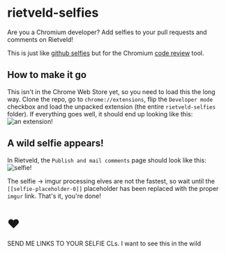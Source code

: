 rietveld-selfies
==============

Are you a Chromium developer? Add selfies to your pull requests and comments on Rietveld!

This is just like [github selfies](https://github.com/thieman/github-selfies) but for the Chromium [code review](https://codereview.chromium.org/) tool.

## How to make it go
This isn't in the Chrome Web Store yet, so you need to load this the long way. Clone the repo, go to `chrome://extensions`, flip the `Developer mode` checkbox and load the unpacked extension (the entire `rietveld-selfies` folder). If everything goes well, it should end up looking like this:
![an extension!](http://i.imgur.com/1xaTDl6.png)

## A wild selfie appears!
In Rietveld, the `Publish and mail comments` page should look like this:
![selfie!](http://i.imgur.com/odjGz3F.png)

The selfie -> imgur processing elves are not the fastest, so wait until the `[[selfie-placeholder-0]]` placeholder has been replaced with the proper `imgur` link. That's it, you're done!

# ❤︎
SEND ME LINKS TO YOUR SELFIE CLs. I want to see this in the wild
